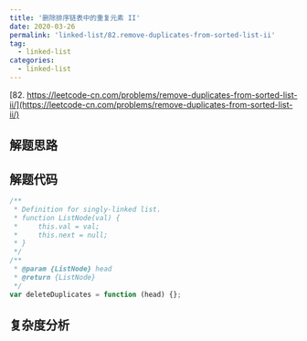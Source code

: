 ```yaml
---
title: '删除排序链表中的重复元素 II'
date: 2020-03-26
permalink: 'linked-list/82.remove-duplicates-from-sorted-list-ii'
tag:
  - linked-list
categories:
  - linked-list
---
```


[82. https://leetcode-cn.com/problems/remove-duplicates-from-sorted-list-ii/](https://leetcode-cn.com/problems/remove-duplicates-from-sorted-list-ii/)

## 解题思路

## 解题代码

```js
/**
 * Definition for singly-linked list.
 * function ListNode(val) {
 *     this.val = val;
 *     this.next = null;
 * }
 */
/**
 * @param {ListNode} head
 * @return {ListNode}
 */
var deleteDuplicates = function (head) {};
```

## 复杂度分析

